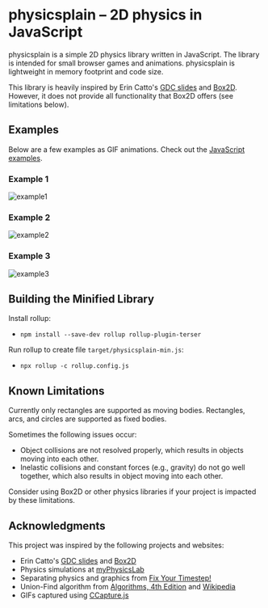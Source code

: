 # physicsplain &ndash; 2D physics in JavaScript

physicsplain is a simple 2D physics library written in JavaScript.  The library is intended for small browser games and animations.  physicsplain is lightweight in memory footprint and code size.

This library is heavily inspired by Erin Catto's [GDC slides](http://box2d.org/downloads/) and [Box2D](http://box2d.org/).  However, it does not provide all functionality that Box2D offers (see limitations below).

## Examples
Below are a few examples as GIF animations.  Check out the [JavaScript examples](http://hemartin.github.io/physicsplain/).

### Example 1
![example1](https://user-images.githubusercontent.com/344615/77963543-cebc3080-72dd-11ea-9d1b-63dd3f74c781.gif)

### Example 2
![example2](https://user-images.githubusercontent.com/344615/77963553-d380e480-72dd-11ea-8133-74d44f3c4c7d.gif)

### Example 3
![example3](https://user-images.githubusercontent.com/344615/77963560-d8459880-72dd-11ea-8ff7-4c5510e3f2e3.gif)

## Building the Minified Library
Install rollup:
- `npm install --save-dev rollup rollup-plugin-terser`

Run rollup to create file `target/physicsplain-min.js`:
- `npx rollup -c rollup.config.js`

## Known Limitations
Currently only rectangles are supported as moving bodies. Rectangles, arcs, and circles are supported as fixed bodies.

Sometimes the following issues occur:
- Object collisions are not resolved properly, which results in objects moving into each other.
- Inelastic collisions and constant forces (e.g., gravity) do not go well together, which also results in object moving into each other.

Consider using Box2D or other physics libraries if your project is impacted by these limitations.

## Acknowledgments
This project was inspired by the following projects and websites:
- Erin Catto's [GDC slides](http://box2d.org/downloads/) and [Box2D](http://box2d.org/)
- Physics simulations at [myPhysicsLab](http://www.myphysicslab.com/)
- Separating physics and graphics from [Fix Your Timestep!](http://gafferongames.com/game-physics/fix-your-timestep/)
- Union-Find algorithm from [Algorithms, 4th Edition](http://algs4.cs.princeton.edu/home/) and [Wikipedia](https://en.wikipedia.org/wiki/Disjoint-set_data_structure)
- GIFs captured using [CCapture.js](https://github.com/spite/ccapture.js)
